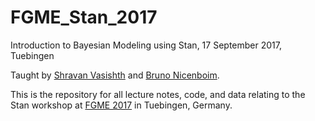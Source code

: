 # FGME_Stan_2017

Introduction to Bayesian Modeling using Stan, 17 September 2017, Tuebingen

Taught by [Shravan Vasishth](http://www.ling.uni-potsdam.de/~vasishth) and [Bruno Nicenboim](http://www.ling.uni-potsdam.de/~nicenboim).

This is the repository for all lecture notes, code, and data relating to the Stan workshop at [FGME 2017](http://fgme2017.de) in Tuebingen, Germany.
